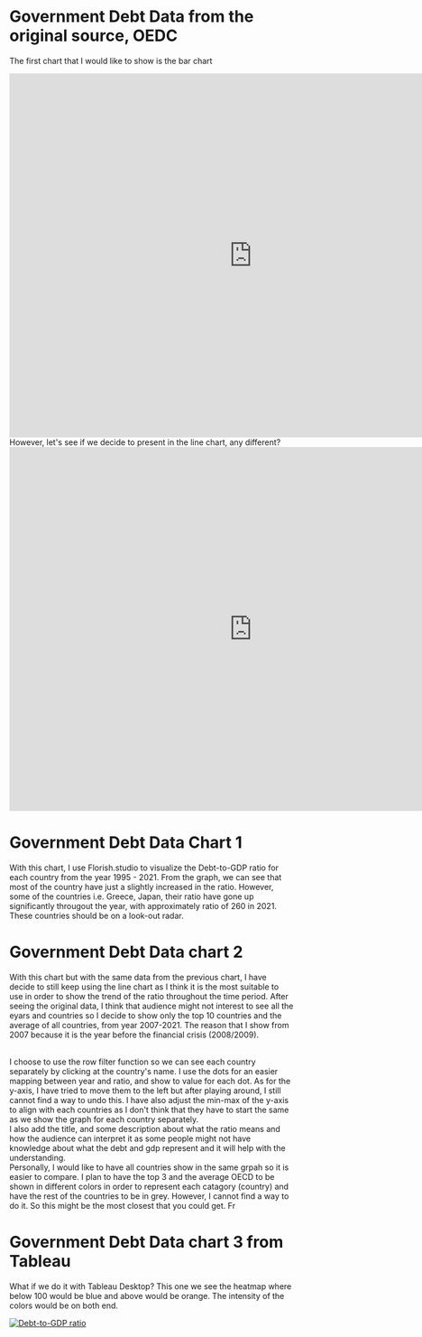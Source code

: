 # Government Debt Data from the original source, OEDC
The first chart that I would like to show is the bar chart
<iframe src="https://data.oecd.org/chart/6OaZ" width="860" height="645" style="border: 0" mozallowfullscreen="true" webkitallowfullscreen="true" allowfullscreen="true"><a href="https://data.oecd.org/chart/6OaZ" target="_blank">OECD Chart: General government debt, Total, % of GDP, Annual, 2021</a></iframe>

<br/>
However, let's see if we decide to present in the line chart, any different?
<iframe src="https://data.oecd.org/chart/6OaQ" width="860" height="645" style="border: 0" mozallowfullscreen="true" webkitallowfullscreen="true" allowfullscreen="true"><a href="https://data.oecd.org/chart/6OaQ" target="_blank">OECD Chart: General government debt, Total, % of GDP, Annual, 2019 – 2021</a></iframe>

# Government Debt Data Chart 1
With this chart, I use Florish.studio to visualize the Debt-to-GDP ratio for each country from the year 1995 - 2021. 
From the graph, we can see that most of the country have just a slightly increased in the ratio.
However, some of the countries i.e. Greece, Japan, their ratio have gone up significantly througout the year, with approximately ratio of 260 in 2021. 
These countries should be on a look-out radar.

<div class="flourish-embed flourish-chart" data-src="visualisation/11140405"><script src="https://public.flourish.studio/resources/embed.js"></script></div>

# Government Debt Data chart 2
With this chart but with the same data from the previous chart, I have decide to still keep using the line chart as I think it is the most suitable to use in order to show the trend of the ratio throughout the time period. After seeing the original data, I think that audience might not interest to see all the eyars and countries so I decide to show only the top 10 countries and the average of all countries, from year 2007-2021. The reason that I show from 2007 because it is the year before the financial crisis (2008/2009). 

<br/>
I choose to use the row filter function so we can see each country separately by clicking at the country's name. I use the dots for an easier mapping between year and ratio, and show to value for each dot. As for the y-axis, I have tried to move them to the left but after playing around, I still cannot find a way to undo this. I have also adjust the min-max of the y-axis to align with each countries as I don't think that they have to start the same as we show the graph for each country separately. 

<br/>
I also add the title, and some description about what the ratio means and how the audience can interpret it as some people might not have knowledge about what the debt and gdp represent and it will help with the understanding.

<br/>
Personally, I would like to have all countries show in the same grpah so it is easier to compare. I plan to have the top 3 and the average OECD to be shown in different colors in order to represent each catagory (country) and have the rest of the countries to be in grey. However, I cannot find a way to do it. So this might be the most closest that you could get. Fr

<div class="flourish-embed flourish-chart" data-src="visualisation/11140784"><script src="https://public.flourish.studio/resources/embed.js"></script></div>

# Government Debt Data chart 3 from Tableau
What if we do it with Tableau Desktop? This one we see the heatmap where below 100 would be blue and above would be orange. The intensity of the colors would be on both end.
<br/>
<div class='tableauPlaceholder' id='viz1663030648274' style='position: relative'><noscript><a href='#'><img alt='Debt-to-GDP ratio ' src='https:&#47;&#47;public.tableau.com&#47;static&#47;images&#47;De&#47;Debt-to-RatioOECD&#47;OECD&#47;1_rss.png' style='border: none' /></a></noscript><object class='tableauViz'  style='display:none;'><param name='host_url' value='https%3A%2F%2Fpublic.tableau.com%2F' /> <param name='embed_code_version' value='3' /> <param name='site_root' value='' /><param name='name' value='Debt-to-RatioOECD&#47;OECD' /><param name='tabs' value='no' /><param name='toolbar' value='yes' /><param name='static_image' value='https:&#47;&#47;public.tableau.com&#47;static&#47;images&#47;De&#47;Debt-to-RatioOECD&#47;OECD&#47;1.png' /> <param name='animate_transition' value='yes' /><param name='display_static_image' value='yes' /><param name='display_spinner' value='yes' /><param name='display_overlay' value='yes' /><param name='display_count' value='yes' /><param name='language' value='en-US' /><param name='filter' value='publish=yes' /></object></div>                <script type='text/javascript'>                    var divElement = document.getElementById('viz1663030648274');                    var vizElement = divElement.getElementsByTagName('object')[0];                    vizElement.style.width='100%';vizElement.style.height=(divElement.offsetWidth*0.75)+'px';                    var scriptElement = document.createElement('script');                    scriptElement.src = 'https://public.tableau.com/javascripts/api/viz_v1.js';                    vizElement.parentNode.insertBefore(scriptElement, vizElement);  
